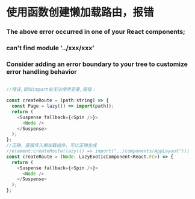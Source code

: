 # 使用函数创建懒加载路由，报错

### The above error occurred in one of your React components;

### can't find module  '../xxx/xxx'

### Consider adding an error boundary to your tree to customize error handling behavior

```js

//错误,疑似import处无法使用变量,报错：

const createRoute = (path:string) => {
  const Page = lazy(() => import(path));
  return (
    <Suspense fallback={<Spin />}>
      <Node />
    </Suspense>
  );
};
//正确，直接传入懒加载组件，可以正确生成
//element:createRoute(lazy(() => import("../components/AppLayout")))
const createRoute = (Node: LazyExoticComponent<React.FC>) => {
  return (
    <Suspense fallback={<Spin />}>
      <Node />
    </Suspense>
  );
};

```

